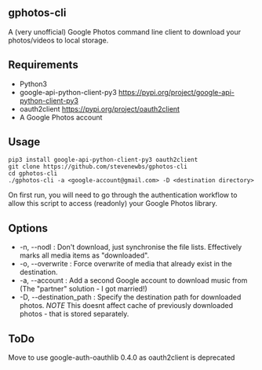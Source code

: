 gphotos-cli
-----
A (very unofficial) Google Photos command line client to download your photos/videos to local storage.

Requirements
-----
* Python3
* google-api-python-client-py3 https://pypi.org/project/google-api-python-client-py3
* oauth2client https://pypi.org/project/oauth2client
* A Google Photos account

Usage
-----
    pip3 install google-api-python-client-py3 oauth2client
    git clone https://github.com/stevenewbs/gphotos-cli
    cd gphotos-cli
    ./gphotos-cli -a <google-account@gmail.com> -D <destination directory>

On first run, you will need to go through the authentication workflow to allow this script to access (readonly) your Google Photos library. 


Options
-----
* -n, --nodl             : Don't download, just synchronise the file lists. Effectively marks all media items as "downloaded".
* -o, --overwrite        : Force overwrite of media that already exist in the destination.
* -a, --account          : Add a second Google account to download music from (The "partner" solution - I got married!)
* -D, --destination_path : Specify the destination path for downloaded photos. *NOTE* This doesnt affect cache of previously downloaded photos - that is stored separately. 


ToDo
-----
Move to use google-auth-oauthlib 0.4.0 as oauth2client is deprecated
